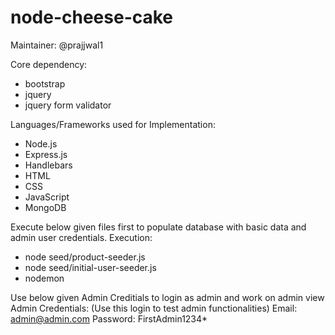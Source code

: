 # node-cheese-cake

Maintainer: @prajjwal1

Core dependency: 
- bootstrap
- jquery
- jquery form validator

Languages/Frameworks used for Implementation:
- Node.js
- Express.js
- Handlebars
- HTML
- CSS
- JavaScript
- MongoDB

Execute below given files first to populate database with basic data and admin user credentials.
Execution:
- node seed/product-seeder.js
- node seed/initial-user-seeder.js
- nodemon

Use below given Admin Creditials to login as admin and work on admin view
Admin Credentials: (Use this login to test admin functionalities)
Email: admin@admin.com
Password: FirstAdmin1234*
